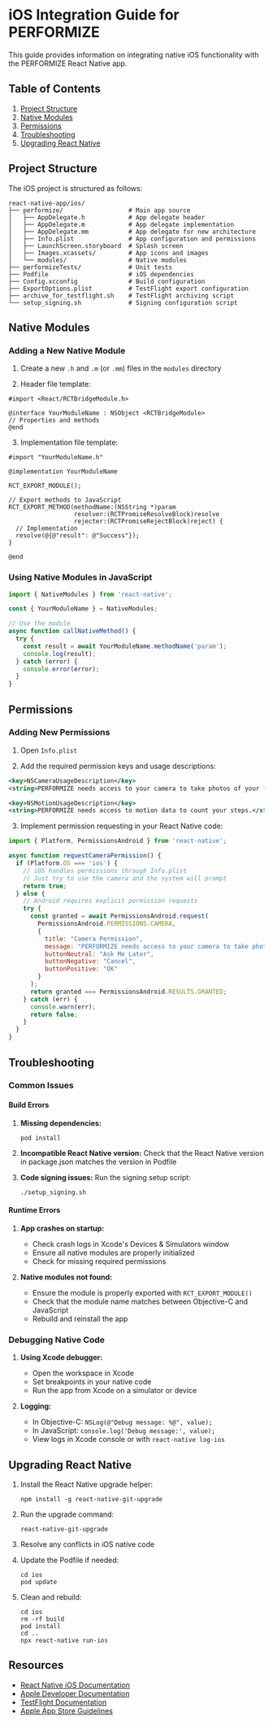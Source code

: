# iOS Integration Guide for PERFORMIZE

This guide provides information on integrating native iOS functionality with the PERFORMIZE React Native app.

## Table of Contents

1. [Project Structure](#project-structure)
2. [Native Modules](#native-modules)
3. [Permissions](#permissions)
4. [Troubleshooting](#troubleshooting)
5. [Upgrading React Native](#upgrading-react-native)

## Project Structure

The iOS project is structured as follows:

```
react-native-app/ios/
├── performize/                  # Main app source
│   ├── AppDelegate.h            # App delegate header
│   ├── AppDelegate.m            # App delegate implementation
│   ├── AppDelegate.mm           # App delegate for new architecture 
│   ├── Info.plist               # App configuration and permissions
│   ├── LaunchScreen.storyboard  # Splash screen
│   ├── Images.xcassets/         # App icons and images
│   └── modules/                 # Native modules
├── performizeTests/             # Unit tests
├── Podfile                      # iOS dependencies
├── Config.xcconfig              # Build configuration
├── ExportOptions.plist          # TestFlight export configuration
├── archive_for_testflight.sh    # TestFlight archiving script
└── setup_signing.sh             # Signing configuration script
```

## Native Modules

### Adding a New Native Module

1. Create a new `.h` and `.m` (or `.mm`) files in the `modules` directory

2. Header file template:

```objc
#import <React/RCTBridgeModule.h>

@interface YourModuleName : NSObject <RCTBridgeModule>
// Properties and methods
@end
```

3. Implementation file template:

```objc
#import "YourModuleName.h"

@implementation YourModuleName

RCT_EXPORT_MODULE();

// Export methods to JavaScript
RCT_EXPORT_METHOD(methodName:(NSString *)param
                  resolver:(RCTPromiseResolveBlock)resolve
                  rejecter:(RCTPromiseRejectBlock)reject) {
  // Implementation
  resolve(@{@"result": @"Success"});
}

@end
```

### Using Native Modules in JavaScript

```javascript
import { NativeModules } from 'react-native';

const { YourModuleName } = NativeModules;

// Use the module
async function callNativeMethod() {
  try {
    const result = await YourModuleName.methodName('param');
    console.log(result);
  } catch (error) {
    console.error(error);
  }
}
```

## Permissions

### Adding New Permissions

1. Open `Info.plist`

2. Add the required permission keys and usage descriptions:

```xml
<key>NSCameraUsageDescription</key>
<string>PERFORMIZE needs access to your camera to take photos of your food.</string>

<key>NSMotionUsageDescription</key>
<string>PERFORMIZE needs access to motion data to count your steps.</string>
```

3. Implement permission requesting in your React Native code:

```javascript
import { Platform, PermissionsAndroid } from 'react-native';

async function requestCameraPermission() {
  if (Platform.OS === 'ios') {
    // iOS handles permissions through Info.plist
    // Just try to use the camera and the system will prompt
    return true;
  } else {
    // Android requires explicit permission requests
    try {
      const granted = await PermissionsAndroid.request(
        PermissionsAndroid.PERMISSIONS.CAMERA,
        {
          title: "Camera Permission",
          message: "PERFORMIZE needs access to your camera to take photos of your food.",
          buttonNeutral: "Ask Me Later",
          buttonNegative: "Cancel",
          buttonPositive: "OK"
        }
      );
      return granted === PermissionsAndroid.RESULTS.GRANTED;
    } catch (err) {
      console.warn(err);
      return false;
    }
  }
}
```

## Troubleshooting

### Common Issues

#### Build Errors

1. **Missing dependencies:**
   ```
   pod install
   ```

2. **Incompatible React Native version:**
   Check that the React Native version in package.json matches the version in Podfile

3. **Code signing issues:**
   Run the signing setup script:
   ```
   ./setup_signing.sh
   ```

#### Runtime Errors

1. **App crashes on startup:**
   - Check crash logs in Xcode's Devices & Simulators window
   - Ensure all native modules are properly initialized
   - Check for missing required permissions

2. **Native modules not found:**
   - Ensure the module is properly exported with `RCT_EXPORT_MODULE()`
   - Check that the module name matches between Objective-C and JavaScript
   - Rebuild and reinstall the app

### Debugging Native Code

1. **Using Xcode debugger:**
   - Open the workspace in Xcode
   - Set breakpoints in your native code
   - Run the app from Xcode on a simulator or device

2. **Logging:**
   - In Objective-C: `NSLog(@"Debug message: %@", value);`
   - In JavaScript: `console.log('Debug message:', value);`
   - View logs in Xcode console or with `react-native log-ios`

## Upgrading React Native

1. Install the React Native upgrade helper:
   ```
   npm install -g react-native-git-upgrade
   ```

2. Run the upgrade command:
   ```
   react-native-git-upgrade
   ```

3. Resolve any conflicts in iOS native code

4. Update the Podfile if needed:
   ```
   cd ios
   pod update
   ```

5. Clean and rebuild:
   ```
   cd ios
   rm -rf build
   pod install
   cd ..
   npx react-native run-ios
   ```

## Resources

- [React Native iOS Documentation](https://reactnative.dev/docs/native-modules-ios)
- [Apple Developer Documentation](https://developer.apple.com/documentation/)
- [TestFlight Documentation](https://developer.apple.com/testflight/)
- [Apple App Store Guidelines](https://developer.apple.com/app-store/review/guidelines/)